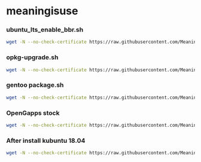 # meaningisuse

### ubuntu_lts_enable_bbr.sh
``` bash
wget -N --no-check-certificate https://raw.githubusercontent.com/Meaningisuse/meaningisuse/master/ubuntu_lts_enable_bbr.sh && chmod +x ubuntu_lts_enable_bbr.sh && bash ubuntu_lts_enable_bbr.sh
```
### opkg-upgrade.sh
``` bash
wget -N --no-check-certificate https://raw.githubusercontent.com/Meaningisuse/meaningisuse/master/opkg-upgrade.sh && chmod +x opkg-upgrade.sh && ./opkg-upgrade.sh
```

### gentoo package.sh
``` bash
wget -N --no-check-certificate https://raw.githubusercontent.com/Meaningisuse/meaningisuse/master/gentoo-package.sh && chmod +x gentoo-package.sh && ./gentoo-package.sh
```

### OpenGapps stock 
``` bash 
wget -N --no-check-certificate https://raw.githubusercontent.com/Meaningisuse/meaningisuse/master/installer.sh 
```

### After install kubuntu 18.04
``` bash
wget -N --no-check-certificate https://raw.githubusercontent.com/Meaningisuse/meaningisuse/master/ubuntu_18.04.sh && chmod +x ubuntu_18.04.sh && ./ubuntu_18.04.sh
```